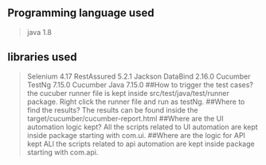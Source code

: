 ## Programming language used
>java 1.8
## libraries used
> Selenium 4.17
> RestAssured 5.2.1
> Jackson DataBind 2.16.0
> Cucumber TestNg 7.15.0
> Cucumber Java 7.15.0
##How to trigger the test cases?
> the cucuber runner file is kept inside src/test/java/test/runner package. Right click the runner file and run as testNg.
##Where to find the results?
> The results can be found inside the target/cucumber/cucumber-report.html
##Where are the UI automation logic kept?
> All the scripts related to UI automation are kept inside package starting with com.ui.
##Where are the logic for API kept
> ALl the scripts related to api automation are kept inside package starting with com.api.
